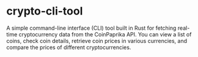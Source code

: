 # crypto-cli-tool
A simple command-line interface (CLI) tool built in Rust for fetching real-time cryptocurrency data from the CoinPaprika API. You can view a list of coins, check coin details, retrieve coin prices in various currencies, and compare the prices of different cryptocurrencies.
